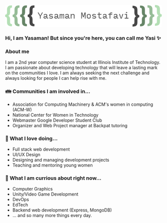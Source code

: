 <p align="center"><img src="https://github.com/YasiTL/YasiTL/blob/master/yasamanmostgreen.png"/></div>

### Hi, I am Yasaman! But since you're here, you can call me Yasi ✨

### About me 
I am a 2nd year computer science student at Illinois Institute of Technology. I am passionate about developing technology that will leave a lasting mark on the communities I love. I am always seeking the next challenge and always looking for people I can help rise with me.

### 👪 Communities I am involved in...
* Association for Computing Machinery & ACM's women in computing (ACM-W)
* National Center for Women in Technology
* Webmaster Google Developer Student Club
* Organizer and Web Project manager at Backpat tutoring

### 💖 What I love doing...
* Full stack web development
* UI/UX Design
* Designing and managing development projects
* Teaching and mentoring young women

### 👀 What I am currious about right now...
* Computer Graphics
* Unity/Video Game Development
* DevOps
* EdTech
* Backend web development (Express, MongoDB)
* ... and so many more things every day. 


<!--
**YasiTL/YasiTL** is a ✨ _special_ ✨ repository because its `README.md` (this file) appears on your GitHub profile.

Here are some ideas to get you started:

- 🔭 I’m currently working on ...
- 🌱 I’m currently learning ...
- 👯 I’m looking to collaborate on ...
- 🤔 I’m looking for help with ...
- 💬 Ask me about ...
- 📫 How to reach me: ...
- 😄 Pronouns: ...
- ⚡ Fun fact: ...
-->
